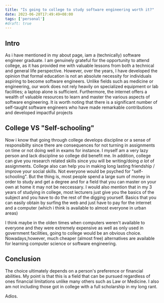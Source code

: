```yaml
---
title: "Is going to college to study software engineering worth it?"
date: 2023-06-28T17:49:49+08:00
tags: ['personal']
#draft: true
---
```

## Intro
As i have mentioned in my about page, iam a (technically) software engineer graduate.  I am genuinely grateful for the opportunity to attend college, as it has provided me with valuable lessons from both a technical and general life perspective. However, over the years, I have developed the opinion that formal education is not an absolute necessity for individuals aspiring to become software engineers. Unlike fields such as medicine or engineering, our work does not rely heavily on specialized equipment or lab facilities; a laptop alone is sufficient. Furthermore, the internet offers a wealth of valuable resources to learn and master the various aspects of software engineering. It is worth noting that there is a significant number of self-taught software engineers who have made remarkable contributions and developed impactful projects

## College VS "Self-schooling"
Now i know that going through college develops discipline or a sense of responsibilty since there are consequences for not turning in assignments on time or not doing well in exams for instance.  I myself am a very lazy person and lack discipline so college did benefit me. In addition,  college can give you research related skills since you will be writing/doing  _a lot_ of assignments. College also can help you in making long lasting friendship / improve your social skills. Not everyone would be psyched for "self-schooling".
But the thing is, most people spend a large sum of money in order to study and get a degree and for a field that you can master on your own at home it may not be neccessary. I would also mention that in my 3 years of studying in college, most lecturers just give you the basics of the subject and you have to do the rest of the digging yourself. Basics that you can easily obtain by surfing the web and just have to pay for the internet and a computer (which i think is available to almost everyone in urban areas)

I think maybe in the olden times when computers weren't available to everyone and they were extremely expensive as well as  only used in government facilities, going to college would be an obvious choice. Nowadays,however, much cheaper (almost free) alternatives are available for learning computer science or software engineering.
## Conclusion
The choice ultimately depends on a person's preference or financial abilities. My point is that this is a field that can be pursued regardless of ones financial limitations unlike many others such as Law or Medicine. I also am not including those got in college with a full scholarship in my long  rant.

Adios.
